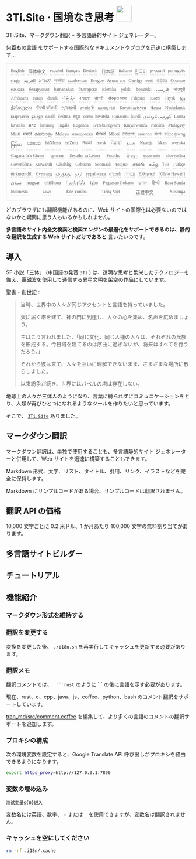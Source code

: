 <h1 style="justify-content:space-between">3Ti.Site ⋅ 国境なき思考 <img src="//i-01.eu.org/3Ti/logo.svg" style="user-select:none;margin-top:-1px;width:42px"></h1>

3Ti.Site、マークダウン翻訳 + 多言語静的サイト ジェネレーター。

[何百もの言語](https://github.com/i18n-site/node/blob/main/lang/src/index.js) をサポートする国際的なドキュメントやブログを迅速に構築します...

<pre class="langli" style="display:flex;flex-wrap:wrap;background:transparent;border:1px solid #eee;font-size:12px;box-shadow:0 0 3px inset #eee;padding:12px 5px 4px 12px;justify-content:space-between;"><style>pre.langli i{font-weight:300;font-family:s;margin-right:7px;margin-bottom:8px;font-style:normal;color:#666;border-bottom:1px dashed #ccc;}</style><i>English</i><i> 简体中文 </i><i>español</i><i>français</i><i>Deutsch</i><i> 日本語 </i><i>italiano</i><i>한국어</i><i>русский</i><i>português</i><i>shqip</i><i>‫العربية‬</i><i>አማርኛ</i><i>অসমীয়া</i><i>azərbaycan</i><i>Eʋegbe</i><i>Aymar aru</i><i>Gaeilge</i><i>eesti</i><i>ଓଡ଼ିଆ</i><i>Oromoo</i><i>euskara</i><i>беларуская</i><i>bamanakan</i><i>български</i><i>íslenska</i><i>polski</i><i>bosanski</i><i>‫فارسی‬</i><i>भोजपुरी</i><i>Afrikaans</i><i>татар</i><i>dansk</i><i>‫ދިވެހިބަސް‬</i><i>ትግርኛ</i><i>डोगरी</i><i>संस्कृत भाषा</i><i>Filipino</i><i>suomi</i><i>Frysk</i><i>ខ្មែរ</i><i>ქართული</i><i>गोंयची कोंकणी</i><i>ગુજરાતી</i><i>avañe’ẽ</i><i>қазақ тілі</i><i>Kreyòl ayisyen</i><i>Hausa</i><i>Nederlands</i><i>кыргызча</i><i>galego</i><i>català</i><i>čeština</i><i>ಕನ್ನಡ</i><i>corsu</i><i>hrvatski</i><i>Runasimi</i><i>kurdî</i><i>‫کوردیی ناوەندی‬</i><i>Latina</i><i>latviešu</i><i>ລາວ</i><i>lietuvių</i><i>lingála</i><i>Luganda</i><i>Lëtzebuergesch</i><i>Kinyarwanda</i><i>română</i><i>Malagasy</i><i>Malti</i><i>मराठी</i><i>മലയാളം</i><i>Melayu</i><i>македонски</i><i>मैथिली</i><i>Māori</i><i>মৈতৈলোন্</i><i>монгол</i><i>বাংলা</i><i>Mizo ṭawng</i><i>မြန်မာ</i><i>𞄀𞄄𞄰𞄩𞄍𞄜𞄰</i><i>IsiXhosa</i><i>isiZulu</i><i>नेपाली</i><i>norsk</i><i>ਪੰਜਾਬੀ</i><i>‫پښتو‬</i><i>Nyanja</i><i>Akan</i><i>svenska</i><i>Gagana fa'a Sāmoa</i><i>српски</i><i>Sesotho sa Leboa</i><i>Sesotho</i><i>සිංහල</i><i>esperanto</i><i>slovenčina</i><i>slovenščina</i><i>Kiswahili</i><i>Gàidhlig</i><i>Cebuano</i><i>Soomaali</i><i>тоҷикӣ</i><i>తెలుగు</i><i>தமிழ்</i><i>ไทย</i><i>Türkçe</i><i>türkmen dili</i><i>Cymraeg</i><i>‫ئۇيغۇرچە‬</i><i>‫اردو‬</i><i>українська</i><i>o‘zbek</i><i>‫עברית‬</i><i>Ελληνικά</i><i>ʻŌlelo Hawaiʻi</i><i>‫سنڌي‬</i><i>magyar</i><i>chiShona</i><i>հայերեն</i><i>Igbo</i><i>Pagsasao Ilokano</i><i>‫ייִדיש‬</i><i>हिन्दी</i><i>Basa Sunda</i><i>Indonesia</i><i>Jawa</i><i>Èdè Yorùbá</i><i>Tiếng Việt</i><i> 正體中文 </i><i>Xitsonga</i></pre>

どのブラウザにも翻訳機能があるのに、Web サイトの国際化は必要ないのではないかと疑問に思う人もいるかもしれません。

**多言語のサイト内全文検索と検索エンジンの最適化をサポートできるのは、静的な翻訳を生成する Web サイトだけであると** 言いたいのです。

## 導入

SF 小説「三体」 (中国語の発音:`3Tǐ` ) は、透明な思考と繁栄したテクノロジーを備え、電磁波を使用して通信する異星文明を架空の作品にしています。

聖書・創世記 :

> 当時、世界中の人々が同じアクセントと言語を持っていました。
>
> 天に届く塔を建て、神の門に到達し、人々の心を集め、名声を広めましょう。
>
> 主はこう言われました、「同じ文化、同じ人種の人々は、それぞれの氏族を形成する。今日塔を建てるのは序曲に過ぎないが、将来はすべてを行うだろう。」
>
> それから彼は来て、人々を互いに理解できないまま、さまざまな場所に散らしました。
>
> 以来紛争が続き、世界にはバベルの塔は存在しない。

地球上の人々が三体人のようになり、言葉に縛られずにコミュニケーションをとり、人類が再びひとつになれるようなツールを作りたいと思っています。

そこで、 [`3Ti.Site`](//3Ti.Site) ありました。

## マークダウン翻訳

マークダウン翻訳は、単独で使用することも、多言語静的サイト ジェネレーターと併用して、Web サイトを迅速に構築することもできます。

Markdown 形式、太字、リスト、タイトル、引用、リンク、イラストなどを完全に保持します。

Markdown にサンプルコードがある場合、サンプルコードは翻訳されません。

## 翻訳 API の価格

10,000 文字ごとに 0.2 米ドル、1 か月あたり 100,000 文字の無料割り当てがあります。

## 多言語サイトビルダー

## チュートリアル

## 機能紹介

### マークダウン形式を維持する

### 翻訳を変更する

変換を変更した後、 `./i18n.sh` を再実行してキャッシュを更新する必要があります。

### 翻訳メモ

翻訳コメントでは、 ` ```rust` のように \``` の後に言語を示す必要があります。

現在、rust、c、cpp、java、js、coffee、python、bash のコメント翻訳をサポートしています。

[tran_md/src/comment.coffee](https://github.com/i18n-site/node/blob/main/tran_md/src/comment.coffee) を編集して、より多くの言語のコメントの翻訳サポートを追加します。

### プロキシの構成

次の環境変数を設定すると、Google Translate API 呼び出しがプロキシを経由できるようになります。

```bash
export https_proxy=http://127.0.0.1:7890
```

### 変数の埋め込み

```
测试变量${0}嵌入
```

変数名には英語、数字、 `-` または `_` を使用できますが、変数名は翻訳されません。

### キャッシュを空にしてください

```bash
rm -rf .i18n/.cache
```
